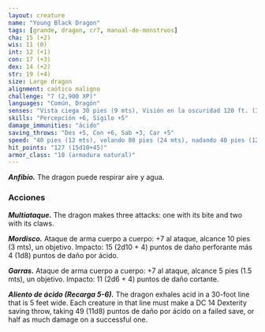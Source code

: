 ```yaml
---
layout: creature
name: "Young Black Dragon"
tags: [grande, dragon, cr7, manual-de-monstruos]
cha: 15 (+2)
wis: 11 (0)
int: 12 (+1)
con: 17 (+3)
dex: 14 (+2)
str: 19 (+4)
size: Large dragon
alignment: caótico maligno
challenge: "7 (2,900 XP)"
languages: "Común, Dragón"
senses: "Vista ciega 30 pies (9 mts), Visión en la oscuridad 120 ft. (36 mts)"
skills: "Percepción +6, Sigilo +5"
damage_immunities: "ácido"
saving_throws: "Des +5, Con +6, Sab +3, Car +5"
speed: "40 pies (12 mts), volando 80 pies (24 mts), nadando 40 pies (12 mts)"
hit_points: "127 (15d10+45)"
armor_class: "18 (armadura natural)"
---
```


***Anfibio.*** The dragon puede respirar aire y agua.

### Acciones

***Multiataque.*** The dragon makes three attacks: one with its bite and two with its claws.

***Mordisco.*** Ataque de arma cuerpo a cuerpo: +7 al ataque, alcance 10 pies (3 mts), un objetivo. Impacto: 15 (2d10 + 4) puntos de daño perforante más 4 (1d8) puntos de daño por ácido.

***Garras.*** Ataque de arma cuerpo a cuerpo: +7 al ataque, alcance 5 pies (1.5 mts), un objetivo. Impacto: 11 (2d6 + 4) puntos de daño cortante.

***Aliento de ácido (Recarga 5-6).*** The dragon exhales acid in a 30-foot line that is 5 feet wide. Each creature in that line must make a DC 14 Dexterity saving throw, taking 49 (11d8) puntos de daño por ácido on a failed save, or half as much damage on a successful one.